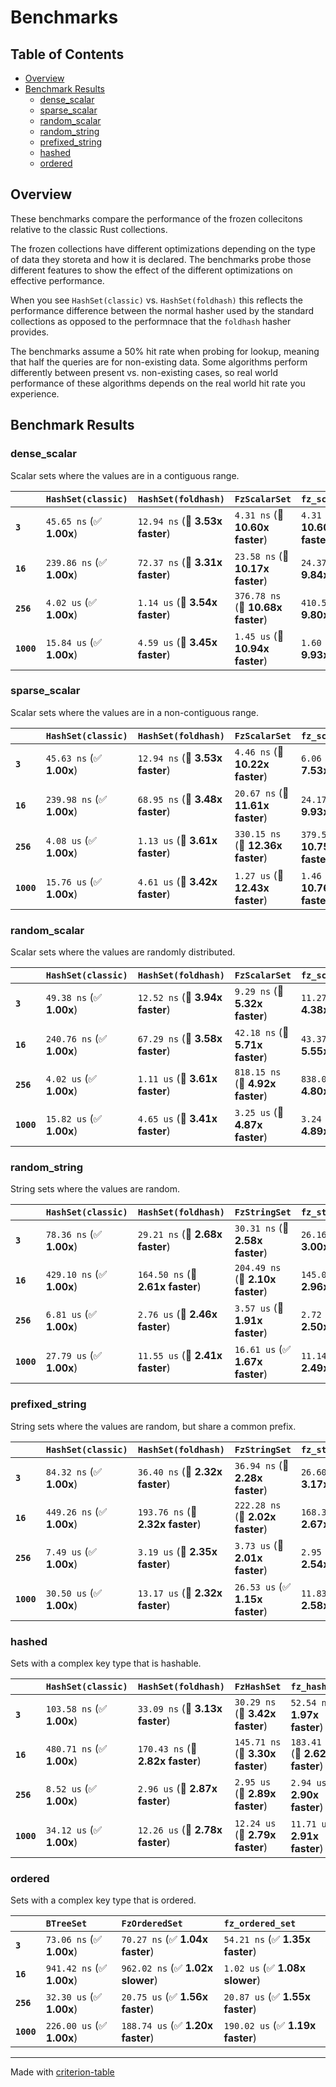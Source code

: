 # Benchmarks

## Table of Contents

- [Overview](#overview)
- [Benchmark Results](#benchmark-results)
    - [dense_scalar](#dense_scalar)
    - [sparse_scalar](#sparse_scalar)
    - [random_scalar](#random_scalar)
    - [random_string](#random_string)
    - [prefixed_string](#prefixed_string)
    - [hashed](#hashed)
    - [ordered](#ordered)

## Overview

These benchmarks compare the performance of the frozen collecitons relative
to the classic Rust collections.

The frozen collections have different optimizations depending on the type of data they
storeta and how it is declared. The benchmarks probe those different features to show
the effect of the different optimizations on effective performance.

When you see `HashSet(classic)` vs. `HashSet(foldhash)` this reflects the performance difference between the
normal hasher used by the standard collections as opposed to the performnace that the
`foldhash` hasher provides.

The benchmarks assume a 50% hit rate when probing for lookup, meaning that
half the queries are for non-existing data. Some algorithms perform differently between
present vs. non-existing cases, so real world performance of these algorithms depends on the
real world hit rate you experience.

## Benchmark Results

### dense_scalar

Scalar sets where the values are in a contiguous range.

|            | `HashSet(classic)`          | `HashSet(foldhash)`             | `FzScalarSet`                     | `fz_scalar_set`                   |
|:-----------|:----------------------------|:--------------------------------|:----------------------------------|:--------------------------------- |
| **`3`**    | `45.65 ns` (✅ **1.00x**)    | `12.94 ns` (🚀 **3.53x faster**) | `4.31 ns` (🚀 **10.60x faster**)   | `4.31 ns` (🚀 **10.60x faster**)   |
| **`16`**   | `239.86 ns` (✅ **1.00x**)   | `72.37 ns` (🚀 **3.31x faster**) | `23.58 ns` (🚀 **10.17x faster**)  | `24.37 ns` (🚀 **9.84x faster**)   |
| **`256`**  | `4.02 us` (✅ **1.00x**)     | `1.14 us` (🚀 **3.54x faster**)  | `376.78 ns` (🚀 **10.68x faster**) | `410.56 ns` (🚀 **9.80x faster**)  |
| **`1000`** | `15.84 us` (✅ **1.00x**)    | `4.59 us` (🚀 **3.45x faster**)  | `1.45 us` (🚀 **10.94x faster**)   | `1.60 us` (🚀 **9.93x faster**)    |

### sparse_scalar

Scalar sets where the values are in a non-contiguous range.

|            | `HashSet(classic)`          | `HashSet(foldhash)`             | `FzScalarSet`                     | `fz_scalar_set`                    |
|:-----------|:----------------------------|:--------------------------------|:----------------------------------|:---------------------------------- |
| **`3`**    | `45.63 ns` (✅ **1.00x**)    | `12.94 ns` (🚀 **3.53x faster**) | `4.46 ns` (🚀 **10.22x faster**)   | `6.06 ns` (🚀 **7.53x faster**)     |
| **`16`**   | `239.98 ns` (✅ **1.00x**)   | `68.95 ns` (🚀 **3.48x faster**) | `20.67 ns` (🚀 **11.61x faster**)  | `24.17 ns` (🚀 **9.93x faster**)    |
| **`256`**  | `4.08 us` (✅ **1.00x**)     | `1.13 us` (🚀 **3.61x faster**)  | `330.15 ns` (🚀 **12.36x faster**) | `379.51 ns` (🚀 **10.75x faster**)  |
| **`1000`** | `15.76 us` (✅ **1.00x**)    | `4.61 us` (🚀 **3.42x faster**)  | `1.27 us` (🚀 **12.43x faster**)   | `1.46 us` (🚀 **10.76x faster**)    |

### random_scalar

Scalar sets where the values are randomly distributed.

|            | `HashSet(classic)`          | `HashSet(foldhash)`             | `FzScalarSet`                    | `fz_scalar_set`                   |
|:-----------|:----------------------------|:--------------------------------|:---------------------------------|:--------------------------------- |
| **`3`**    | `49.38 ns` (✅ **1.00x**)    | `12.52 ns` (🚀 **3.94x faster**) | `9.29 ns` (🚀 **5.32x faster**)   | `11.27 ns` (🚀 **4.38x faster**)   |
| **`16`**   | `240.76 ns` (✅ **1.00x**)   | `67.29 ns` (🚀 **3.58x faster**) | `42.18 ns` (🚀 **5.71x faster**)  | `43.37 ns` (🚀 **5.55x faster**)   |
| **`256`**  | `4.02 us` (✅ **1.00x**)     | `1.11 us` (🚀 **3.61x faster**)  | `818.15 ns` (🚀 **4.92x faster**) | `838.08 ns` (🚀 **4.80x faster**)  |
| **`1000`** | `15.82 us` (✅ **1.00x**)    | `4.65 us` (🚀 **3.41x faster**)  | `3.25 us` (🚀 **4.87x faster**)   | `3.24 us` (🚀 **4.89x faster**)    |

### random_string

String sets where the values are random.

|            | `HashSet(classic)`          | `HashSet(foldhash)`              | `FzStringSet`                    | `fz_string_set`                   |
|:-----------|:----------------------------|:---------------------------------|:---------------------------------|:--------------------------------- |
| **`3`**    | `78.36 ns` (✅ **1.00x**)    | `29.21 ns` (🚀 **2.68x faster**)  | `30.31 ns` (🚀 **2.58x faster**)  | `26.16 ns` (🚀 **3.00x faster**)   |
| **`16`**   | `429.10 ns` (✅ **1.00x**)   | `164.50 ns` (🚀 **2.61x faster**) | `204.49 ns` (🚀 **2.10x faster**) | `145.09 ns` (🚀 **2.96x faster**)  |
| **`256`**  | `6.81 us` (✅ **1.00x**)     | `2.76 us` (🚀 **2.46x faster**)   | `3.57 us` (🚀 **1.91x faster**)   | `2.72 us` (🚀 **2.50x faster**)    |
| **`1000`** | `27.79 us` (✅ **1.00x**)    | `11.55 us` (🚀 **2.41x faster**)  | `16.61 us` (✅ **1.67x faster**)  | `11.14 us` (🚀 **2.49x faster**)   |

### prefixed_string

String sets where the values are random, but share a common prefix.

|            | `HashSet(classic)`          | `HashSet(foldhash)`              | `FzStringSet`                    | `fz_string_set`                   |
|:-----------|:----------------------------|:---------------------------------|:---------------------------------|:--------------------------------- |
| **`3`**    | `84.32 ns` (✅ **1.00x**)    | `36.40 ns` (🚀 **2.32x faster**)  | `36.94 ns` (🚀 **2.28x faster**)  | `26.60 ns` (🚀 **3.17x faster**)   |
| **`16`**   | `449.26 ns` (✅ **1.00x**)   | `193.76 ns` (🚀 **2.32x faster**) | `222.28 ns` (🚀 **2.02x faster**) | `168.35 ns` (🚀 **2.67x faster**)  |
| **`256`**  | `7.49 us` (✅ **1.00x**)     | `3.19 us` (🚀 **2.35x faster**)   | `3.73 us` (🚀 **2.01x faster**)   | `2.95 us` (🚀 **2.54x faster**)    |
| **`1000`** | `30.50 us` (✅ **1.00x**)    | `13.17 us` (🚀 **2.32x faster**)  | `26.53 us` (✅ **1.15x faster**)  | `11.83 us` (🚀 **2.58x faster**)   |

### hashed

Sets with a complex key type that is hashable.

|            | `HashSet(classic)`          | `HashSet(foldhash)`              | `FzHashSet`                      | `fz_hash_set`                     |
|:-----------|:----------------------------|:---------------------------------|:---------------------------------|:--------------------------------- |
| **`3`**    | `103.58 ns` (✅ **1.00x**)   | `33.09 ns` (🚀 **3.13x faster**)  | `30.29 ns` (🚀 **3.42x faster**)  | `52.54 ns` (🚀 **1.97x faster**)   |
| **`16`**   | `480.71 ns` (✅ **1.00x**)   | `170.43 ns` (🚀 **2.82x faster**) | `145.71 ns` (🚀 **3.30x faster**) | `183.41 ns` (🚀 **2.62x faster**)  |
| **`256`**  | `8.52 us` (✅ **1.00x**)     | `2.96 us` (🚀 **2.87x faster**)   | `2.95 us` (🚀 **2.89x faster**)   | `2.94 us` (🚀 **2.90x faster**)    |
| **`1000`** | `34.12 us` (✅ **1.00x**)    | `12.26 us` (🚀 **2.78x faster**)  | `12.24 us` (🚀 **2.79x faster**)  | `11.71 us` (🚀 **2.91x faster**)   |

### ordered

Sets with a complex key type that is ordered.

|            | `BTreeSet`                | `FzOrderedSet`                   | `fz_ordered_set`                  |
|:-----------|:--------------------------|:---------------------------------|:--------------------------------- |
| **`3`**    | `73.06 ns` (✅ **1.00x**)  | `70.27 ns` (✅ **1.04x faster**)  | `54.21 ns` (✅ **1.35x faster**)   |
| **`16`**   | `941.42 ns` (✅ **1.00x**) | `962.02 ns` (✅ **1.02x slower**) | `1.02 us` (✅ **1.08x slower**)    |
| **`256`**  | `32.30 us` (✅ **1.00x**)  | `20.75 us` (✅ **1.56x faster**)  | `20.87 us` (✅ **1.55x faster**)   |
| **`1000`** | `226.00 us` (✅ **1.00x**) | `188.74 us` (✅ **1.20x faster**) | `190.02 us` (✅ **1.19x faster**)  |

---
Made with [criterion-table](https://github.com/nu11ptr/criterion-table)

